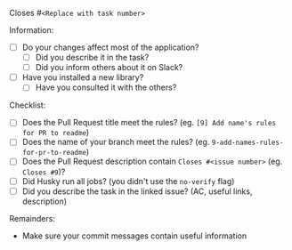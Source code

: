 Closes #`<Replace with task number>`

Information:

- [ ] Do your changes affect most of the application?
  - [ ] Did you describe it in the task?
  - [ ] Did you inform others about it on Slack?
- [ ] Have you installed a new library?
  - [ ] Have you consulted it with the others?

Checklist:

- [ ] Does the Pull Request title meet the rules? (eg. `[9] Add name's rules for PR to readme`)
- [ ] Does the name of your branch meet the rules? (eg. `9-add-names-rules-for-pr-to-readme`)
- [ ] Does the Pull Request description contain `Closes #<issue number>` (eg. `Closes #9`)?
- [ ] Did Husky run all jobs? (you didn't use the `no-verify` flag)
- [ ] Did you describe the task in the linked issue? (AC, useful links, description)

Remainders:

- Make sure your commit messages contain useful information
